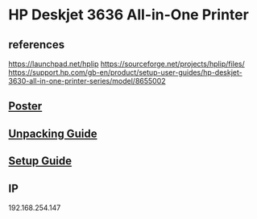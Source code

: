 # HP Deskjet 3636 All-in-One Printer

## references

https://launchpad.net/hplip
https://sourceforge.net/projects/hplip/files/
https://support.hp.com/gb-en/product/setup-user-guides/hp-deskjet-3630-all-in-one-printer-series/model/8655002

## **[Poster](https://h10032.www1.hp.com/ctg/Manual/c04649790.pdf)**

## **[Unpacking Guide](https://support.hp.com/gb-en/document/c04589450)**

## **[Setup Guide](https://h10032.www1.hp.com/ctg/Manual/c04715461.pdf)**

## IP

192.168.254.147
